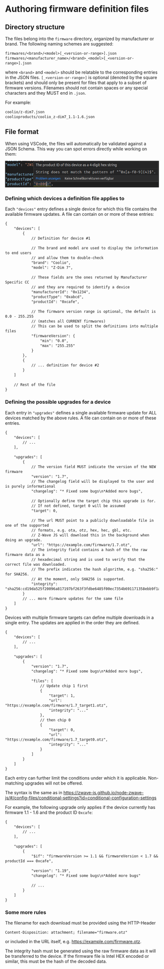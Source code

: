 # Authoring firmware definition files

## Directory structure

The files belong into the `firmware` directory, organized by manufacturer or brand. The following naming schemes are suggested:

```
firmwares/<brand>/<model>[_<version-or-range>].json
firmwares/<manufacturer_name>/<brand>_<model>[_<version-or-range>].json
```

where `<brand>` and `<model>` should be relatable to the corresponding entries in the JSON files. `[_<version-or-range>]` is optional (denoted by the square brackets) and should only be present for files that apply to a subset of firmware versions.
Filenames should not contain spaces or any special characters and they MUST end in `.json`.

For example:

```
coolio/z-dim7.json
coolioproducts/coolio_z-dim7_1.1-1.6.json
```

## File format

When using VSCode, the files will automatically be validated against a JSON Schema. This way you can spot errors directly while working on them:

<p align="center">
	<img src="json_schema.png" alt="Example of an error detected by the JSON Schema" />
</p>

### Defining which devices a definition file applies to

Each `"devices"` entry defines a single device for which this file contains the available firmware updates. A file can contain on or more of these entries:

```jsonc
{
	"devices": [
		{
			// Definition for device #1

			// The brand and model are used to display the information to end users
			// and allow them to double-check
			"brand": "Coolio",
			"model": "Z-Dim 7",

			// These fields are the ones returned by Manufacturer Specific CC
			// and they are required to identify a device
			"manufacturerId": "0x1234",
			"productType": "0xabcd",
			"productId": "0xcafe",

			// The firmware version range is optional, the default is 0.0 - 255.255
			// (matches all CURRENT firmwares)
			// This can be used to split the definitions into multiple files
			"firmwareVersion": {
				"min": "0.0",
				"max": "255.255"
			}
		},
		{
			// ... definition for device #2
		}
	]

	// Rest of the file
}
```

### Defining the possible upgrades for a device

Each entry in `"upgrades"` defines a single available firmware update for ALL devices matched by the above rules. A file can contain on or more of these entries.

```jsonc
{
	"devices": [
		// ...
	],

	"upgrades": [
		{
			// The version field MUST indicate the version of the NEW firmware
			"version": "1.7",
			// The changelog field will be displayed to the user and is purely informational
			"changelog": "* Fixed some bugs\n*Added more bugs",

			// Optionally define the target chip this upgrade is for.
			// If not defined, target 0 will be assumed
			"target": 0,

			// The url MUST point to a publicly downloadable file in one of the supported
			// formats, e.g. ota, otz, hex, hec, gbl, etc.
			// Z-Wave JS will download this in the background when doing an upgrade.
			"url": "https://example.com/firmware/1.7.otz",
			// The integrity field contains a hash of the the raw firmware data as a
			// hexadecimal string and is used to verify that the correct file was downloaded.
			// The prefix indicates the hash algorithm, e.g. "sha256:" for SHA256.
			// At the moment, only SHA256 is supported.
			"integrity": "sha256:cd19da525f20096a817197bf263f3fdbe6485f00ec7354b691171358ebb9f1a1"
		}
		// ... more firmware updates for the same file
	]
}
```

Devices with multiple firmware targets can define multiple downloads in a single entry. The updates are applied in the order they are defined.

```jsonc
{
	"devices": [
		// ...
	],

	"upgrades": [
		{
			"version": "1.7",
			"changelog": "* Fixed some bugs\n*Added more bugs",

			"files": [
				// Update chip 1 first
				{
					"target": 1,
					"url": "https://example.com/firmware/1.7_target1.otz",
					"integrity": "..."
				},
				// then chip 0
				{
					"target": 0,
					"url": "https://example.com/firmware/1.7_target0.otz",
					"integrity": "..."
				}
			]
		}
	]
}
```

Each entry can further limit the conditions under which it is applicable. Non-matching upgrades will not be offered.

The syntax is the same as in https://zwave-js.github.io/node-zwave-js/#/config-files/conditional-settings?id=conditional-configuration-settings

For example, the following upgrade only applies if the device currently has firmware 1.1 - 1.6 and the product ID `0xcafe`:

```jsonc
{
	"devices": [
		// ...
	],

	"upgrades": [
		{
			"$if": "firmwareVersion >= 1.1 && firmwareVersion < 1.7 && productId === 0xcafe",

			"version": "1.19",
			"changelog": "* Fixed some bugs\n*Added more bugs"

			// ...
		}
	]
}
```

### Some more rules

The filename for each download must be provided using the HTTP-Header

```
Content-Disposition: attachment; filename="firmware.otz"
```

or included in the URL itself, e.g. https://example.com/firmware.otz.

The integrity hash must be generated using the raw firmware data as it will be transferred to the device. If the firmware file is Intel HEX encoded or similar, this must be the hash of the decoded data.
